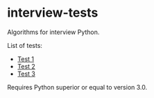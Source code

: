 # interview-tests
Algorithms for interview Python.

List of tests:

* [Test 1](https://github.com/johnidm/interview-tests/tree/master/test-one)
* [Test 2](https://github.com/johnidm/interview-tests/tree/master/test-two)
* [Test 3](https://github.com/johnidm/interview-tests/tree/master/test-three)

Requires Python superior or equal to version 3.0.

